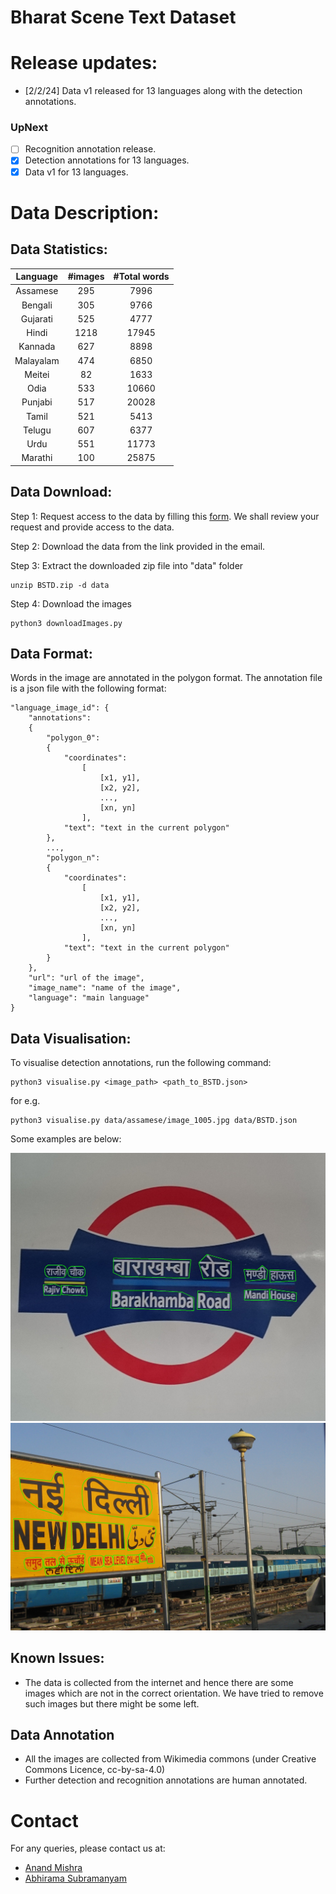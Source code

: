 # Bharat Scene Text Dataset

[comment]: <> (Add a table with 13 languages and links to its files)

# Release updates:

[comment]: <> (checkbox style release updates with cross ticks for the ones present)

- [2/2/24] Data v1 released for 13 languages along with the detection annotations.

### UpNext
- [ ] Recognition annotation release.
- [x] Detection annotations for 13 languages.
- [x] Data v1 for 13 languages.

# Data Description:
## Data Statistics:

| Language | #images | #Total words |
| :---: | :---: | :---: |
| Assamese | 295 | 7996 |
| Bengali | 305 | 9766 | 
| Gujarati | 525 | 4777 |
| Hindi | 1218 | 17945 | 
| Kannada | 627 | 8898 | 
| Malayalam | 474 | 6850 | 
| Meitei | 82 | 1633 |
| Odia | 533 | 10660 |
| Punjabi | 517 | 20028 |
| Tamil | 521 | 5413 | 
| Telugu | 607 | 6377 |
| Urdu | 551 | 11773 | 
| Marathi | 100 | 25875 |


## Data Download:

Step 1: Request access to the data by filling this [form](https://forms.gle/pbJAQpSSKB8jGhTcA). We shall review your request and provide access to the data.

Step 2: Download the data from the link provided in the email.

Step 3: Extract the downloaded zip file into "data" folder
```
unzip BSTD.zip -d data
```
Step 4: Download the images
```
python3 downloadImages.py 
```

## Data Format:
Words in the image are annotated in the polygon format. The annotation file is a json file with the following format:
```
"language_image_id": {
    "annotations": 
    {
        "polygon_0":
        {
            "coordinates":
                [
                    [x1, y1],
                    [x2, y2],
                    ...,
                    [xn, yn]
                ],
            "text": "text in the current polygon"
        },
        ...,
        "polygon_n":
        {
            "coordinates":
                [
                    [x1, y1],
                    [x2, y2],
                    ...,
                    [xn, yn]
                ],
            "text": "text in the current polygon"
        }
    },
    "url": "url of the image",
    "image_name": "name of the image",
    "language": "main language"
}
```

## Data Visualisation:
To visualise detection annotations, run the following command:
```
python3 visualise.py <image_path> <path_to_BSTD.json>
```
for e.g.
```
python3 visualise.py data/assamese/image_1005.jpg data/BSTD.json
```

Some examples are below:
<!-- Add an example image next to this line -->
![image info](visualised_images/image.jpg)
![image info](visualised_images/image2.jpg)

## Known Issues:
- The data is collected from the internet and hence there are some images which are not in the correct orientation. We have tried to remove such images but there might be some left. 

## Data Annotation
- All the images are collected from Wikimedia commons (under Creative Commons Licence, cc-by-sa-4.0)
- Further detection and recognition annotations are human annotated.

# Contact
For any queries, please contact us at:
- [Anand Mishra](mailto:mishra@iitj.ac.in)
- [Abhirama Subramanyam](mailto:penamakuri.1@iitj.ac.in)
